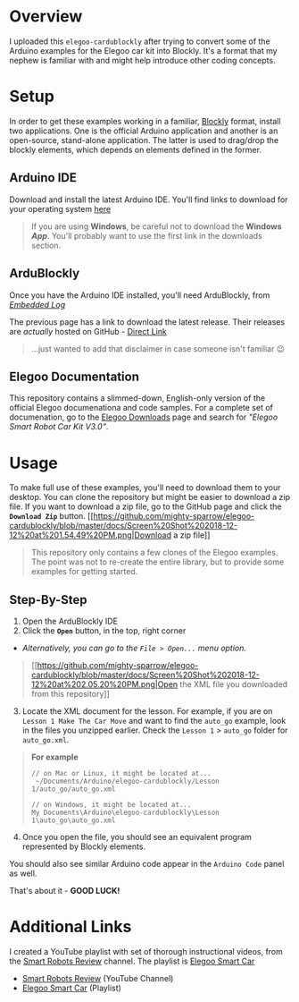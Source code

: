 # Overview
I uploaded this `elegoo-cardublockly` after trying to convert some of the Arduino examples for the Elegoo car kit into Blockly.  It's a format that my nephew is familiar with and might help introduce other coding concepts.

# Setup
In order to get these examples working in a familiar, [Blockly](https://developers.google.com/blockly/) format, install two applications.  One is the official Arduino application and another is an open-source, stand-alone application.  The latter is used to drag/drop the blockly elements, which depends on elements defined in the former.

## Arduino IDE
Download and install the latest Arduino IDE.
You'll find links to download for your operating system [here](https://www.arduino.cc/en/Main/Software)

> If you are using **Windows**, be careful not to download the **Windows _App_**.  You'll probably want to use the first link in the downloads section.

## ArduBlockly
Once you have the Arduino IDE installed, you'll need ArduBlockly, from [_Embedded Log_](https://ardublockly.embeddedlog.com/)

The previous page has a link to download the latest release.  Their releases are _actually_ hosted on GitHub - [Direct Link](https://github.com/carlosperate/ardublockly/releases)
> ...just wanted to add that disclaimer in case someone isn't familiar :wink:

## Elegoo Documentation
This repository contains a slimmed-down, English-only version of the official Elegoo documenationa and code samples.  For a complete set of documenation, go to the [Elegoo Downloads](https://www.elegoo.com/download/) page and search for _"Elegoo Smart Robot Car Kit V3.0"_.

# Usage
To make full use of these examples, you'll need to download them to your desktop.  You can clone the repository but might be easier to download a zip file.  If you want to download a zip file, go to the GitHub page and click the **`Download Zip`** button.
[[https://github.com/mighty-sparrow/elegoo-cardublockly/blob/master/docs/Screen%20Shot%202018-12-12%20at%201.54.49%20PM.png|Download a zip file]]

> This repository only contains a few clones of the Elegoo examples.  The point was not to re-create the entire library, but to provide some examples for getting started.

## Step-By-Step
1. Open the ArduBlockly IDE
2. Click the **`Open`** button, in the top, right corner
 - _Alternatively, you can go to the `File > Open...` menu option._
> [[https://github.com/mighty-sparrow/elegoo-cardublockly/blob/master/docs/Screen%20Shot%202018-12-12%20at%202.05.20%20PM.png|Open the XML file you downloaded from this repository]]
3. Locate the XML document for the lesson.  For example, if you are on `Lesson 1 Make The Car Move` and want to find the `auto_go` example, look in the files you unzipped earlier.  Check the `Lesson 1` > `auto_go` folder for `auto_go.xml`.

> **For example**
> ```
> // on Mac or Linux, it might be located at...
>  ~/Documents/Arduino/elegoo-cardublockly/Lesson 1/auto_go/auto_go.xml
>  
> // on Windows, it might be located at...
> My Documents\Arduino\elegoo-cardublockly\Lesson 1\auto_go\auto_go.xml
> 
> ```

4.  Once you open the file, you should see an equivalent program represented by Blockly elements.

You should also see similar Arduino code appear in the `Arduino Code` panel as well.


That's about it - **GOOD LUCK!**
# Additional Links
I created a YouTube playlist with set of thorough instructional videos, from the [Smart Robots Review](https://www.youtube.com/channel/UCg-ImO83_pfK5EbagezLoAw) channel.  The playlist is [Elegoo Smart Car](https://www.youtube.com/playlist?list=PL8fVedNXdacElj4Taa3VsgnBl6v9Otvq2)
 - [Smart Robots Review](https://www.youtube.com/channel/UCg-ImO83_pfK5EbagezLoAw) (YouTube Channel)
 - [Elegoo Smart Car](https://www.youtube.com/playlist?list=PL8fVedNXdacElj4Taa3VsgnBl6v9Otvq2) (Playlist)
 
